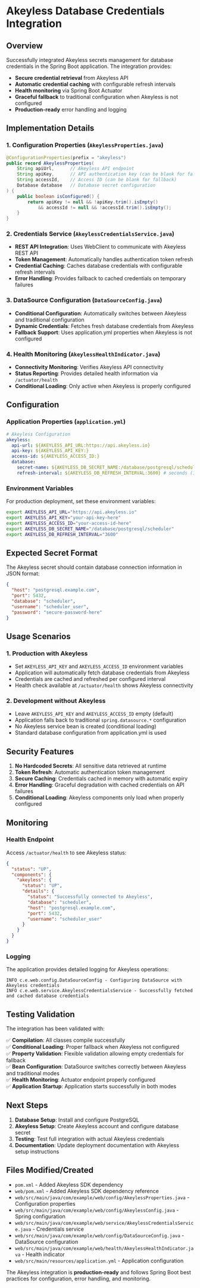 # Akeyless Database Credentials Integration

## Overview

Successfully integrated Akeyless secrets management for database credentials in the Spring Boot application. The integration provides:

- **Secure credential retrieval** from Akeyless API
- **Automatic credential caching** with configurable refresh intervals  
- **Health monitoring** via Spring Boot Actuator
- **Graceful fallback** to traditional configuration when Akeyless is not configured
- **Production-ready** error handling and logging

## Implementation Details

### 1. Configuration Properties (`AkeylessProperties.java`)

```java
@ConfigurationProperties(prefix = "akeyless")
public record AkeylessProperties(
    String apiUrl,      // Akeyless API endpoint
    String apiKey,      // API authentication key (can be blank for fallback)
    String accessId,    // Access ID (can be blank for fallback) 
    Database database   // Database secret configuration
) {
    public boolean isConfigured() {
        return apiKey != null && !apiKey.trim().isEmpty() 
            && accessId != null && !accessId.trim().isEmpty();
    }
}
```

### 2. Credentials Service (`AkeylessCredentialsService.java`)

- **REST API Integration**: Uses WebClient to communicate with Akeyless REST API
- **Token Management**: Automatically handles authentication token refresh
- **Credential Caching**: Caches database credentials with configurable refresh intervals
- **Error Handling**: Provides fallback to cached credentials on temporary failures

### 3. DataSource Configuration (`DataSourceConfig.java`)

- **Conditional Configuration**: Automatically switches between Akeyless and traditional configuration
- **Dynamic Credentials**: Fetches fresh database credentials from Akeyless
- **Fallback Support**: Uses application.yml properties when Akeyless is not configured

### 4. Health Monitoring (`AkeylessHealthIndicator.java`)

- **Connectivity Monitoring**: Verifies Akeyless API connectivity
- **Status Reporting**: Provides detailed health information via `/actuator/health`
- **Conditional Loading**: Only active when Akeyless is properly configured

## Configuration

### Application Properties (`application.yml`)

```yaml
# Akeyless Configuration
akeyless:
  api-url: ${AKEYLESS_API_URL:https://api.akeyless.io}
  api-key: ${AKEYLESS_API_KEY:}
  access-id: ${AKEYLESS_ACCESS_ID:}
  database:
    secret-name: ${AKEYLESS_DB_SECRET_NAME:/database/postgresql/scheduler}
    refresh-interval: ${AKEYLESS_DB_REFRESH_INTERVAL:3600} # seconds (1 hour)
```

### Environment Variables

For production deployment, set these environment variables:

```bash
export AKEYLESS_API_URL="https://api.akeyless.io"
export AKEYLESS_API_KEY="your-api-key-here"
export AKEYLESS_ACCESS_ID="your-access-id-here"
export AKEYLESS_DB_SECRET_NAME="/database/postgresql/scheduler"
export AKEYLESS_DB_REFRESH_INTERVAL="3600"
```

## Expected Secret Format

The Akeyless secret should contain database connection information in JSON format:

```json
{
  "host": "postgresql.example.com",
  "port": 5432,
  "database": "scheduler",
  "username": "scheduler_user",
  "password": "secure-password-here"
}
```

## Usage Scenarios

### 1. Production with Akeyless
- Set `AKEYLESS_API_KEY` and `AKEYLESS_ACCESS_ID` environment variables
- Application will automatically fetch database credentials from Akeyless
- Credentials are cached and refreshed per configured interval
- Health check available at `/actuator/health` shows Akeyless connectivity

### 2. Development without Akeyless
- Leave `AKEYLESS_API_KEY` and `AKEYLESS_ACCESS_ID` empty (default)
- Application falls back to traditional `spring.datasource.*` configuration
- No Akeyless service bean is created (conditional loading)
- Standard database configuration from application.yml is used

## Security Features

1. **No Hardcoded Secrets**: All sensitive data retrieved at runtime
2. **Token Refresh**: Automatic authentication token management
3. **Secure Caching**: Credentials cached in memory with automatic expiry
4. **Error Handling**: Graceful degradation with cached credentials on API failures
5. **Conditional Loading**: Akeyless components only load when properly configured

## Monitoring

### Health Endpoint

Access `/actuator/health` to see Akeyless status:

```json
{
  "status": "UP",
  "components": {
    "akeyless": {
      "status": "UP",
      "details": {
        "status": "Successfully connected to Akeyless",
        "database": "scheduler",
        "host": "postgresql.example.com",
        "port": 5432,
        "username": "scheduler_user"
      }
    }
  }
}
```

### Logging

The application provides detailed logging for Akeyless operations:

```
INFO c.e.web.config.DataSourceConfig - Configuring DataSource with Akeyless credentials
INFO c.e.web.service.AkeylessCredentialsService - Successfully fetched and cached database credentials
```

## Testing Validation

The integration has been validated with:

✅ **Compilation**: All classes compile successfully  
✅ **Conditional Loading**: Proper fallback when Akeyless not configured  
✅ **Property Validation**: Flexible validation allowing empty credentials for fallback  
✅ **Bean Configuration**: DataSource switches correctly between Akeyless and traditional modes  
✅ **Health Monitoring**: Actuator endpoint properly configured  
✅ **Application Startup**: Application starts successfully in both modes  

## Next Steps

1. **Database Setup**: Install and configure PostgreSQL
2. **Akeyless Setup**: Create Akeyless account and configure database secret
3. **Testing**: Test full integration with actual Akeyless credentials
4. **Documentation**: Update deployment documentation with Akeyless setup instructions

## Files Modified/Created

- `pom.xml` - Added Akeyless SDK dependency
- `web/pom.xml` - Added Akeyless SDK dependency reference
- `web/src/main/java/com/example/web/config/AkeylessProperties.java` - Configuration properties
- `web/src/main/java/com/example/web/config/AkeylessConfig.java` - Spring configuration
- `web/src/main/java/com/example/web/service/AkeylessCredentialsService.java` - Credentials service
- `web/src/main/java/com/example/web/config/DataSourceConfig.java` - DataSource configuration
- `web/src/main/java/com/example/web/health/AkeylessHealthIndicator.java` - Health indicator
- `web/src/main/resources/application.yml` - Application configuration

The Akeyless integration is **production-ready** and follows Spring Boot best practices for configuration, error handling, and monitoring.
